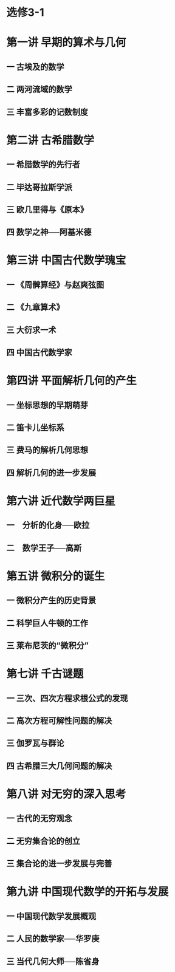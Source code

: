 # 选修3-1

# 第一讲 早期的算术与几何

## 一 古埃及的数学

## 二 两河流域的数学

## 三 丰富多彩的记数制度

# 第二讲 古希腊数学

## 一 希腊数学的先行者

## 二 毕达哥拉斯学派

## 三 欧几里得与《原本》

## 四 数学之神──阿基米德

# 第三讲 中国古代数学瑰宝

## 一 《周髀算经》与赵爽弦图

## 二 《九章算术》

## 三 大衍求一术

## 四 中国古代数学家

# 第四讲 平面解析几何的产生

## 一 坐标思想的早期萌芽

## 二 笛卡儿坐标系

## 三 费马的解析几何思想

## 四 解析几何的进一步发展

# 第六讲 近代数学两巨星

## 一　分析的化身──欧拉

## 二　数学王子──高斯

# 第五讲 微积分的诞生

## 一 微积分产生的历史背景

## 二 科学巨人牛顿的工作

## 三 莱布尼茨的“微积分”

# 第七讲 千古谜题

## 一 三次、四次方程求根公式的发现

## 二 高次方程可解性问题的解决

## 三 伽罗瓦与群论

## 四 古希腊三大几何问题的解决

# 第八讲 对无穷的深入思考

## 一 古代的无穷观念

## 二 无穷集合论的创立

## 三 集合论的进一步发展与完善

# 第九讲 中国现代数学的开拓与发展

## 一 中国现代数学发展概观

## 二 人民的数学家──华罗庚

## 三 当代几何大师──陈省身